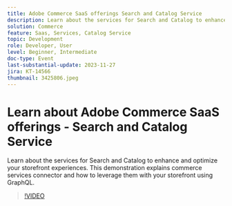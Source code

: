```yaml
---
title: Adobe Commerce SaaS offerings Search and Catalog Service
description: Learn about the services for Search and Catalog to enhance and optimize your storefront experiences.  This demonstration explains commerce services connector and how to leverage them with your storefront using GraphQL.
solution: Commerce
feature: Saas, Services, Catalog Service
topic: Development
role: Developer, User
level: Beginner, Intermediate
doc-type: Event
last-substantial-update: 2023-11-27
jira: KT-14566
thumbnail: 3425806.jpeg
---
```


# Learn about Adobe Commerce SaaS offerings - Search and Catalog Service

Learn about the services for Search and Catalog to enhance and optimize your storefront experiences.  This demonstration explains commerce services connector and how to leverage them with your storefront using GraphQL.

>[!VIDEO](https://video.tv.adobe.com/v/3425806/?learn=on)
